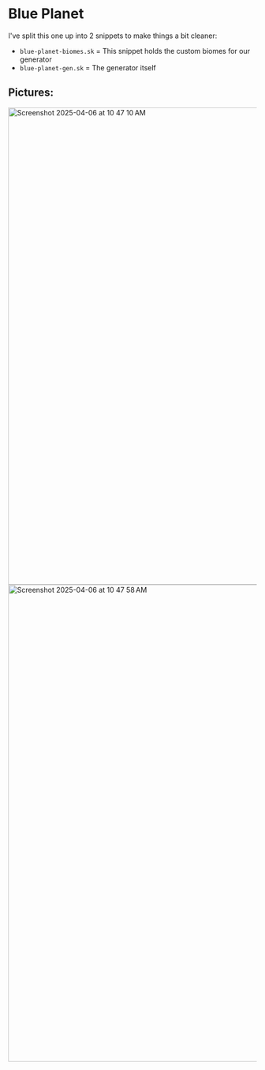 # Blue Planet

I've split this one up into 2 snippets to make things a bit cleaner:
- `blue-planet-biomes.sk` = This snippet holds the custom biomes for our generator
- `blue-planet-gen.sk` = The generator itself

## Pictures:
<img width="966" alt="Screenshot 2025-04-06 at 10 47 10 AM" src="https://github.com/user-attachments/assets/2660b2ab-aece-4dd1-ac7e-4f4fbd8ea796" />

<img width="966" alt="Screenshot 2025-04-06 at 10 47 58 AM" src="https://github.com/user-attachments/assets/85b0d807-2c2b-46fe-ac5c-feaa0a304a2d" />
